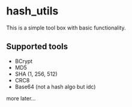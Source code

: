 # hash_utils

This is a simple tool box with basic functionality.

## Supported tools
 - BCrypt
 - MD5
 - SHA (1, 256, 512)
 - CRC8
 - Base64 (not a hash algo but idc)
 
more later...